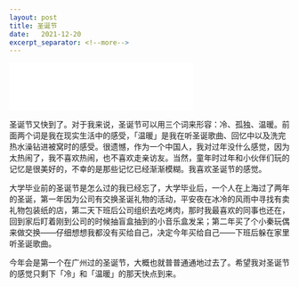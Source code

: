 ```yaml
---
layout: post
title: 圣诞节
date:   2021-12-20
excerpt_separator: <!--more-->
---
```




<iframe frameborder="no" border="0" marginwidth="0" marginheight="0" width="330" height="86" src="//music.163.com/outchain/player?type=2&id=376701&auto=0&height=66"></iframe>

圣诞节又快到了。对于我来说，圣诞节可以用三个词来形容：冷、孤独、温暖。前面两个词是我在现实生活中的感受，「温暖」是我在听圣诞歌曲、回忆中以及洗完热水澡钻进被窝时的感受。很遗憾，作为一个中国人，我对过年没什么感觉，因为太热闹了，我不喜欢热闹，也不喜欢走亲访友。当然，童年时过年和小伙伴们玩的记忆是很美好的，不幸的是那些记忆已经渐渐模糊。我喜欢圣诞节的感觉。
<!--more-->

大学毕业前的圣诞节是怎么过的我已经忘了，大学毕业后，一个人在上海过了两年的圣诞，第一年因为公司有交换圣诞礼物的活动，平安夜在冰冷的风雨中寻找有卖礼物包装纸的店，第二天下班后公司组织去吃烤肉，那时我最喜欢的同事也还在，回到家后盯着刚到公司的时候抽盲盒抽到的小音乐盒发呆；第二年买了个小秦玩偶来做交换——仔细想想我都没有买给自己，决定今年买给自己——下班后躲在家里听圣诞歌曲。

今年会是第一个在广州过的圣诞节，大概也就普普通通地过去了。希望我对圣诞节的感觉只剩下「冷」和「温暖」的那天快点到来。

